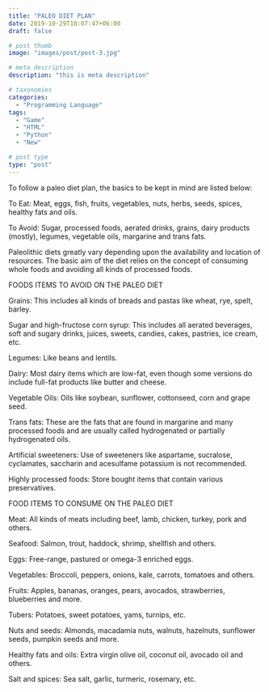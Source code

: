 ```yaml
---
title: "PALEO DIET PLAN"
date: 2019-10-29T10:07:47+06:00
draft: false

# post thumb
image: "images/post/post-3.jpg"

# meta description
description: "this is meta description"

# taxonomies
categories: 
  - "Programming Language"
tags:
  - "Game"
  - "HTML"
  - "Python"
  - "New"

# post type
type: "post"
---
```

To follow a paleo diet plan, the basics to be kept in mind are listed below:

To Eat: Meat, eggs, fish, fruits, vegetables, nuts, herbs, seeds, spices, healthy fats and oils.

To Avoid: Sugar, processed foods, aerated drinks, grains, dairy products (mostly), legumes, vegetable oils, margarine and trans fats.

 
Paleolithic diets greatly vary depending  upon the availability and location of resources. The basic aim of the diet relies on the concept of consuming whole foods and avoiding all kinds of processed foods.

 
FOODS ITEMS TO AVOID ON THE PALEO DIET

Grains: This includes all kinds of breads and pastas like wheat, rye, spelt, barley.


Sugar and high-fructose corn syrup: This includes all aerated beverages, soft and sugary drinks, juices, sweets, candies, cakes, pastries, ice cream, etc.


Legumes: Like beans and lentils.


Dairy: Most dairy items which are low-fat, even though some versions do include full-fat products like butter and cheese.


Vegetable Oils: Oils like soybean, sunflower, cottonseed, corn and grape seed.


Trans fats: These are the fats that are found in margarine and many processed foods and are usually called hydrogenated or partially hydrogenated oils.


Artificial sweeteners: Use of sweeteners like aspartame, sucralose, cyclamates, saccharin and acesulfame potassium is not recommended.


Highly processed foods: Store bought items that contain various preservatives.

 
FOOD ITEMS TO CONSUME ON THE PALEO DIET

Meat: All kinds of meats including beef, lamb, chicken, turkey, pork and others.


Seafood: Salmon, trout, haddock, shrimp, shellfish and others.


Eggs: Free-range, pastured or omega-3 enriched eggs.


Vegetables: Broccoli, peppers, onions, kale, carrots, tomatoes and others.


Fruits: Apples, bananas, oranges, pears, avocados, strawberries, blueberries and more.


Tubers: Potatoes, sweet potatoes, yams, turnips, etc.


Nuts and seeds: Almonds, macadamia nuts, walnuts, hazelnuts, sunflower seeds, pumpkin seeds and more.


Healthy fats and oils: Extra virgin olive oil, coconut oil, avocado oil and others.


Salt and spices: Sea salt, garlic, turmeric, rosemary, etc.